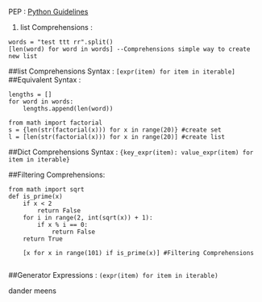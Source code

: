 PEP : [Python Guidelines](https://peps.python.org/pep-0000/)
1. list Comprehensions : 
```
words = "test ttt rr".split()
[len(word) for word in words] --Comprehensions simple way to create new list
```
##list Comprehensions Syntax : `[expr(item) for item in iterable]`
##Equivalent Syntax : 
```
lengths = []
for word in words:
    lengths.append(len(word))
```   
```
from math import factorial
s = {len(str(factorial(x))) for x in range(20)} #create set
l = [len(str(factorial(x))) for x in range(20)] #create list
```
##Dict Comprehensions Syntax : `{key_expr(item): value_expr(item) for item in iterable}`

##Filtering Comprehensions:
```
from math import sqrt
def is_prime(x)
    if x < 2
        return False
    for i in range(2, int(sqrt(x)) + 1):
        if x % i == 0:
            return False
    return True
    
    [x for x in range(101) if is_prime(x)] #Filtering Comprehensions
    
```

##Generator Expressions : `(expr(item) for item in iterable)`

dander meens __<method name>__
